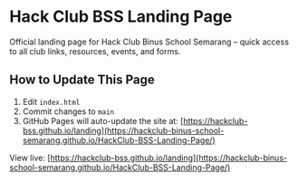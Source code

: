 # Hack Club BSS Landing Page

Official landing page for Hack Club Binus School Semarang – quick access to all club links, resources, events, and forms.

## How to Update This Page

1. Edit `index.html`
2. Commit changes to `main`
3. GitHub Pages will auto-update the site at: [https://hackclub-bss.github.io/landing](https://hackclub-binus-school-semarang.github.io/HackClub-BSS-Landing-Page/)


View live: [https://hackclub-bss.github.io/landing](https://hackclub-binus-school-semarang.github.io/HackClub-BSS-Landing-Page/)
